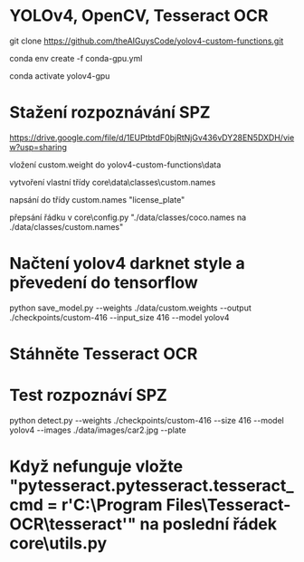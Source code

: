 # YOLOv4, OpenCV, Tesseract OCR

git clone https://github.com/theAIGuysCode/yolov4-custom-functions.git

conda env create -f conda-gpu.yml

conda activate yolov4-gpu

# Stažení rozpoznávání SPZ

https://drive.google.com/file/d/1EUPtbtdF0bjRtNjGv436vDY28EN5DXDH/view?usp=sharing

vložení custom.weight do yolov4-custom-functions\data

vytvoření vlastní třídy core\data\classes\custom.names

napsání do třídy custom.names "license_plate"

přepsání řádku v core\config.py "./data/classes/coco.names na ./data/classes/custom.names"

# Načtení yolov4 darknet style a převedení do tensorflow

python save_model.py --weights ./data/custom.weights --output ./checkpoints/custom-416 --input_size 416 --model yolov4 

# Stáhněte Tesseract OCR

# Test rozpoznáví SPZ
 
 python detect.py --weights ./checkpoints/custom-416 --size 416 --model yolov4 --images ./data/images/car2.jpg --plate

# Když nefunguje vložte "pytesseract.pytesseract.tesseract_cmd = r'C:\Program Files\Tesseract-OCR\tesseract'" na poslední řádek core\utils.py
